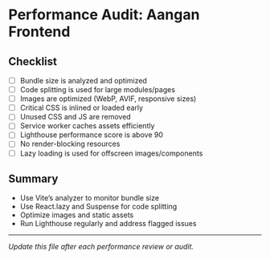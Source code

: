 # Performance Audit: Aangan Frontend

## Checklist

- [ ] Bundle size is analyzed and optimized
- [ ] Code splitting is used for large modules/pages
- [ ] Images are optimized (WebP, AVIF, responsive sizes)
- [ ] Critical CSS is inlined or loaded early
- [ ] Unused CSS and JS are removed
- [ ] Service worker caches assets efficiently
- [ ] Lighthouse performance score is above 90
- [ ] No render-blocking resources
- [ ] Lazy loading is used for offscreen images/components

## Summary

- Use Vite’s analyzer to monitor bundle size
- Use React.lazy and Suspense for code splitting
- Optimize images and static assets
- Run Lighthouse regularly and address flagged issues

---
*Update this file after each performance review or audit.* 